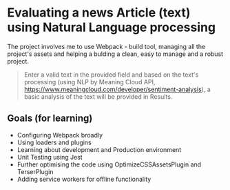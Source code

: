 # Evaluating a news Article (text) using Natural Language processing

The project involves me to use Webpack - build tool, managing all the project's assets and helping a bulding a clean, easy to manage and a robust project.

> Enter a valid text in the provided field and based on the text's processing (using NLP by Meaning Cloud API, https://www.meaningcloud.com/developer/sentiment-analysis), a basic analysis of the text will be provided in Results.

## Goals (for learning)

- Configuring Webpack broadly
- Using loaders and plugins
- Learning about development and Production environment
- Unit Testing using Jest
- Further optimising the code using OptimizeCSSAssetsPlugin and TerserPlugin
- Adding service workers for offline functionality
